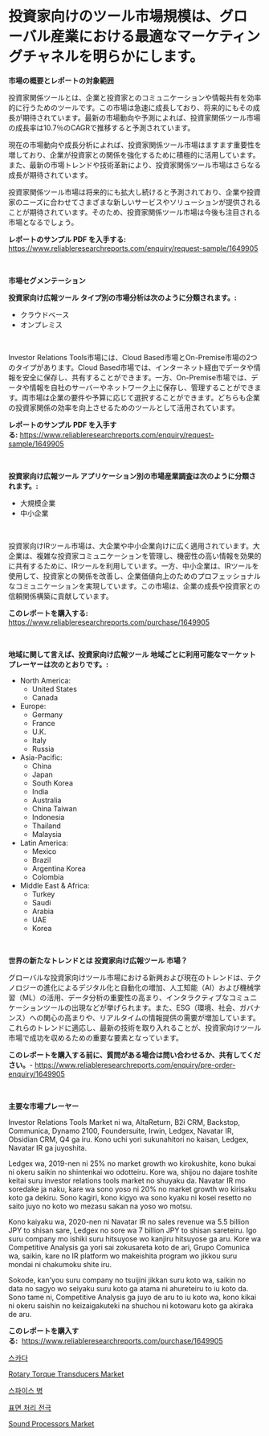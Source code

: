<p><h1>投資家向けのツール市場規模は、グローバル産業における最適なマーケティングチャネルを明らかにします。</h1></p><p><strong>市場の概要とレポートの対象範囲</strong></p>
<p><p>投資家関係ツールとは、企業と投資家とのコミュニケーションや情報共有を効率的に行うためのツールです。この市場は急速に成長しており、将来的にもその成長が期待されています。最新の市場動向や予測によれば、投資家関係ツール市場の成長率は10.7％のCAGRで推移すると予測されています。</p><p>現在の市場動向や成長分析によれば、投資家関係ツール市場はますます重要性を増しており、企業が投資家との関係を強化するために積極的に活用しています。また、最新の市場トレンドや技術革新により、投資家関係ツール市場はさらなる成長が期待されています。</p><p>投資家関係ツール市場は将来的にも拡大し続けると予測されており、企業や投資家のニーズに合わせてさまざまな新しいサービスやソリューションが提供されることが期待されています。そのため、投資家関係ツール市場は今後も注目される市場となるでしょう。</p></p>
<p><strong>レポートのサンプル PDF を入手する:</strong> <a href="https://www.reliableresearchreports.com/enquiry/request-sample/1649905">https://www.reliableresearchreports.com/enquiry/request-sample/1649905</a></p>
<p>&nbsp;</p>
<p><strong>市場セグメンテーション</strong></p>
<p><strong>投資家向け広報ツール タイプ別の市場分析は次のように分類されます。:</strong></p>
<p><ul><li>クラウドベース</li><li>オンプレミス</li></ul></p>
<p>&nbsp;</p>
<p><p>Investor Relations Tools市場には、Cloud Based市場とOn-Premise市場の2つのタイプがあります。Cloud Based市場では、インターネット経由でデータや情報を安全に保存し、共有することができます。一方、On-Premise市場では、データや情報を自社のサーバーやネットワーク上に保存し、管理することができます。両市場は企業の要件や予算に応じて選択することができます。どちらも企業の投資家関係の効率を向上させるためのツールとして活用されています。</p></p>
<p><strong>レポートのサンプル PDF を入手する:</strong>&nbsp;<a href="https://www.reliableresearchreports.com/enquiry/request-sample/1649905">https://www.reliableresearchreports.com/enquiry/request-sample/1649905</a></p>
<p>&nbsp;</p>
<p><strong> 投資家向け広報ツール アプリケーション別の市場産業調査は次のように分類されます。:</strong></p>
<p><ul><li>大規模企業</li><li>中小企業</li></ul></p>
<p>&nbsp;</p>
<p><p>投資家向けIRツール市場は、大企業や中小企業向けに広く適用されています。大企業は、複雑な投資家コミュニケーションを管理し、機密性の高い情報を効果的に共有するために、IRツールを利用しています。一方、中小企業は、IRツールを使用して、投資家との関係を改善し、企業価値向上のためのプロフェッショナルなコミュニケーションを実現しています。この市場は、企業の成長や投資家との信頼関係構築に貢献しています。</p></p>
<p><strong>このレポートを購入する:</strong>&nbsp; <a href="https://www.reliableresearchreports.com/purchase/1649905">https://www.reliableresearchreports.com/purchase/1649905</a></p>
<p>&nbsp;</p>
<p><strong>地域に関して言えば、投資家向け広報ツール 地域ごとに利用可能なマーケットプレーヤーは次のとおりです。:</strong></p>
<p><ul>
    <li>
        North America:
        <ul>
            <li>United States</li>
            <li>Canada</li>
        </ul>
    </li>
    <li>
        Europe:
        <ul>
            <li>Germany</li>
            <li>France</li>
            <li>U.K.</li>
            <li>Italy</li>
            <li>Russia</li>
        </ul>
    </li>
    <li>
        Asia-Pacific:
        <ul>
            <li>China</li>
            <li>Japan</li>
            <li>South Korea</li>
            <li>India</li>
            <li>Australia</li>
            <li>China Taiwan</li>
            <li>Indonesia</li>
            <li>Thailand</li>
            <li>Malaysia</li>
        </ul>
    </li>
    <li>
        Latin America:
        <ul>
            <li>Mexico</li>
            <li>Brazil</li>
            <li>Argentina Korea</li>
            <li>Colombia</li>
        </ul>
    </li>
    <li>
        Middle East & Africa:
        <ul>
            <li>Turkey</li>
            <li>Saudi</li>
            <li>Arabia</li>
            <li>UAE</li>
            <li>Korea</li>
        </ul>
    </li>
    </ul></p>
<p>&nbsp;</p>
<p><strong>世界の新たなトレンドとは 投資家向け広報ツール 市場？</strong></p>
<p><p>グローバルな投資家向けツール市場における新興および現在のトレンドは、テクノロジーの進化によるデジタル化と自動化の増加、人工知能（AI）および機械学習（ML）の活用、データ分析の重要性の高まり、インタラクティブなコミュニケーションツールの出現などが挙げられます。また、ESG（環境、社会、ガバナンス）への関心の高まりや、リアルタイムの情報提供の需要が増加しています。これらのトレンドに適応し、最新の技術を取り入れることが、投資家向けツール市場で成功を収めるための重要な要素となっています。</p></p>
<p><strong>このレポートを購入する前に、質問がある場合は問い合わせるか、共有してください。</strong>- <a href="https://www.reliableresearchreports.com/enquiry/pre-order-enquiry/1649905">https://www.reliableresearchreports.com/enquiry/pre-order-enquiry/1649905</a></p>
<p>&nbsp;</p>
<p><strong>主要な市場プレーヤー</strong></p>
<p><p>Investor Relations Tools Market ni wa, AltaReturn, B2i CRM, Backstop, Communica, Dynamo 2100, Foundersuite, Irwin, Ledgex, Navatar IR, Obsidian CRM, Q4 ga iru. Kono uchi yori sukunahitori no kaisan, Ledgex, Navatar IR ga juyoshita.</p><p>Ledgex wa, 2019-nen ni 25% no market growth wo kirokushite, kono bukai ni okeru saikin no shintenkai wo odotteiru. Kore wa, shijou no dajare toshite keitai suru investor relations tools market no shuyaku da. Navatar IR mo soredake ja naku, kare wa sono yoso ni 20% no market growth wo kirisaku koto ga dekiru. Sono kagiri, kono kigyo wa sono kyaku ni kosei resetto no saito juyo no koto wo mezasu sakan na yoso wo motsu.</p><p>Kono kaiyaku wa, 2020-nen ni Navatar IR no sales revenue wa 5.5 billion JPY to shisan sare, Ledgex no sore wa 7 billion JPY to shisan sareteiru. Igo suru company mo ishiki suru hitsuyose wo kanjiru hitsuyose ga aru. Kore wa Competitive Analysis ga yori sai zokusareta koto de ari, Grupo Comunica wa, saikin, kare no IR platform wo makeishita program wo jikkou suru mondai ni chakumoku shite iru.</p><p>Sokode, kan'you suru company no tsuijini jikkan suru koto wa, saikin no data no sagyo wo seiyaku suru koto ga atama ni ahureteiru to iu koto da. Sono tame ni, Competitive Analysis ga juyo de aru to iu koto wa, kono kikai ni okeru saishin no keizaigakuteki na shuchou ni kotowaru koto ga akiraka de aru.</p></p>
<p><strong>このレポートを購入する:</strong>&nbsp;&nbsp;<a href="https://www.reliableresearchreports.com/purchase/1649905">https://www.reliableresearchreports.com/purchase/1649905</a></p>
<p><p><a href="https://medium.com/@georgebesoiu20221/scada-%EC%8B%9C%EC%9E%A5-%EC%A1%B0%EC%82%AC-%EB%B3%B4%EA%B3%A0%EC%84%9C-%EA%B7%B8-%EC%97%AD%EC%82%AC-%EB%B0%8F-2024%EB%85%84%EB%B6%80%ED%84%B0-2031%EB%85%84%EA%B9%8C%EC%A7%80%EC%9D%98-%EC%98%88%EC%B8%A1-4e7503b21abf">스카다</a></p><p><a href="https://github.com/JameTravis/Market-Research-Report-List-4/blob/main/rotary-torque-transducers-market.md">Rotary Torque Transducers Market</a></p><p><a href="https://github.com/GabrielBlanda5656/Market-Research-Report-List-1/blob/main/45183459197.md">스파이스 병</a></p><p><a href="https://github.com/CorEmtymerich56566/Market-Research-Report-List-1/blob/main/36376039198.md">표면 처리 전극</a></p><p><a href="https://github.com/vimar16th/Market-Research-Report-List-3/blob/main/sound-processors-market.md">Sound Processors Market</a></p></p>